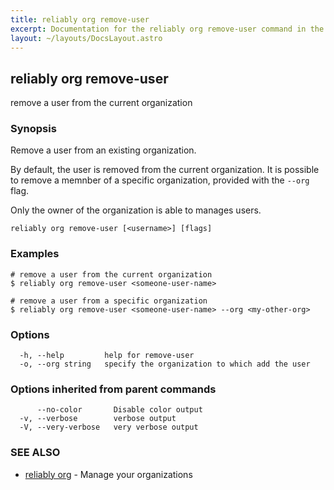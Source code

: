 ```yaml
---
title: reliably org remove-user
excerpt: Documentation for the reliably org remove-user command in the Reliably CLI
layout: ~/layouts/DocsLayout.astro
---
```

## reliably org remove-user

remove a user from the current organization

### Synopsis

Remove a user from an existing organization.

By default, the user is removed from the current organization.
It is possible to remove a memnber of a specific organization,
provided with the `--org` flag.

Only the owner of the organization is able to manages users.

```
reliably org remove-user [<username>] [flags]
```

### Examples

```
# remove a user from the current organization
$ reliably org remove-user <someone-user-name>

# remove a user from a specific organization
$ reliably org remove-user <someone-user-name> --org <my-other-org>
```

### Options

```
  -h, --help         help for remove-user
  -o, --org string   specify the organization to which add the user
```

### Options inherited from parent commands

```
      --no-color       Disable color output
  -v, --verbose        verbose output
  -V, --very-verbose   very verbose output
```

### SEE ALSO

* [reliably org](/docs/reference/cli/reliably_org/)	 - Manage your organizations

